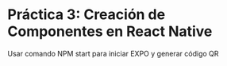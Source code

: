 # Práctica 3: Creación de Componentes en React Native

Usar comando NPM start para iniciar EXPO y generar código QR
